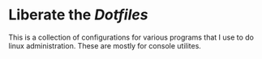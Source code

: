 # Liberate the *Dotfiles*

This is a collection of configurations for various programs that I use to do linux administration. These are mostly for console utilites. 
